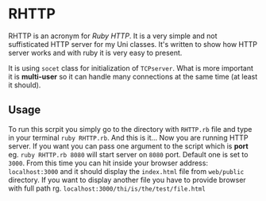 RHTTP
===========
RHTTP is an acronym for *Ruby HTTP*. It is a very simple and not suffisticated HTTP server for my Uni classes. It's written to show how HTTP server works and with ruby it is very easy to present.

It is using `socet` class for initialization of `TCPserver`. What is more important it is **multi-user** so it can handle many connections at the same time (at least it should).

Usage
-----------
To run this scrpit you simply go to the directory with `RHTTP.rb` file and type in your terminal `ruby RHTTP.rb`. And this is it... Now you are running HTTP server. If you want you can pass one argument to the script which is **port** eg. `ruby RHTTP.rb 8080` will start server on `8080` port. Default one is set to `3000`. 
From this time you can hit inside your browser address: `localhost:3000` and it should display the `index.html` file from `web/public` directory. If you want to display another file you have to provide browser with full path rg. `localhost:3000/thi/is/the/test/file.html`
